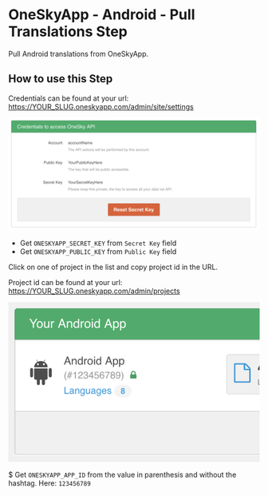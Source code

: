 # OneSkyApp - Android - Pull Translations Step

Pull Android translations from OneSkyApp.

## How to use this Step

Credentials can be found at your url: https://YOUR_SLUG.oneskyapp.com/admin/site/settings

![](static/credentials.png)

- Get `ONESKYAPP_SECRET_KEY` from `Secret Key` field
- Get `ONESKYAPP_PUBLIC_KEY` from `Public Key` field


Click on one of project in the list and copy project id in the URL.

Project id can be found at your url: https://YOUR_SLUG.oneskyapp.com/admin/projects

![](static/android_app.png)

$ Get `ONESKYAPP_APP_ID` from the value in parenthesis and without the hashtag. Here: `123456789`
